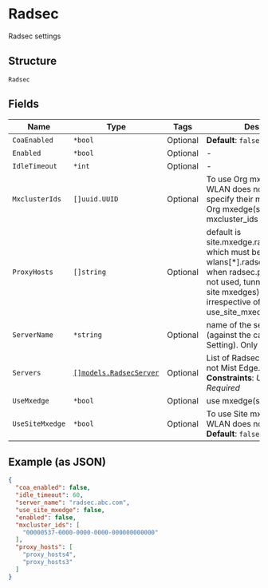 
# Radsec

Radsec settings

## Structure

`Radsec`

## Fields

| Name | Type | Tags | Description |
|  --- | --- | --- | --- |
| `CoaEnabled` | `*bool` | Optional | **Default**: `false` |
| `Enabled` | `*bool` | Optional | - |
| `IdleTimeout` | `*int` | Optional | - |
| `MxclusterIds` | `[]uuid.UUID` | Optional | To use Org mxedges when this WLAN does not use mxtunnel, specify their mxcluster_ids.<br>Org mxedge(s) identified by mxcluster_ids |
| `ProxyHosts` | `[]string` | Optional | default is site.mxedge.radsec.proxy_hosts which must be a superset of all wlans[*].radsec.proxy_hosts<br>when radsec.proxy_hosts are not used, tunnel peers (org or site mxedges) are used irrespective of use_site_mxedge |
| `ServerName` | `*string` | Optional | name of the server to verify (against the cacerts in Org Setting). Only if not Mist Edge. |
| `Servers` | [`[]models.RadsecServer`](../../doc/models/radsec-server.md) | Optional | List of Radsec Servers. Only if not Mist Edge.<br>**Constraints**: *Unique Items Required* |
| `UseMxedge` | `*bool` | Optional | use mxedge(s) as radsecproxy |
| `UseSiteMxedge` | `*bool` | Optional | To use Site mxedges when this WLAN does not use mxtunnel<br>**Default**: `false` |

## Example (as JSON)

```json
{
  "coa_enabled": false,
  "idle_timeout": 60,
  "server_name": "radsec.abc.com",
  "use_site_mxedge": false,
  "enabled": false,
  "mxcluster_ids": [
    "00000537-0000-0000-0000-000000000000"
  ],
  "proxy_hosts": [
    "proxy_hosts4",
    "proxy_hosts3"
  ]
}
```

